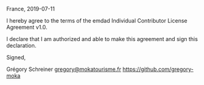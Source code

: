 France, 2019-07-11

I hereby agree to the terms of the emdad Individual Contributor License Agreement v1.0.

I declare that I am authorized and able to make this agreement and sign this declaration.

Signed,

Grégory Schreiner gregory@mokatourisme.fr https://github.com/gregory-moka
